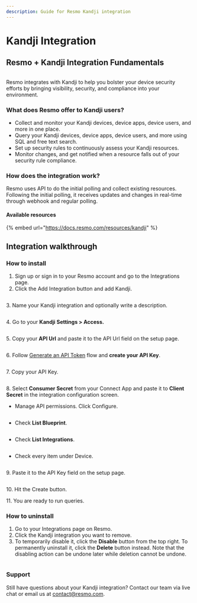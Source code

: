 ```yaml
---
description: Guide for Resmo Kandji integration
---
```


# Kandji Integration

## Resmo + Kandji Integration Fundamentals

<figure><img src="../.gitbook/assets/kandji_logo_horiz_dark.png" alt=""><figcaption></figcaption></figure>

Resmo integrates with Kandji to help you bolster your device security efforts by bringing visibility, security, and compliance into your environment.

### What does Resmo offer to Kandji users?

* Collect and monitor your Kandji devices, device apps, device users, and more in one place.
* Query your Kandji devices, device apps, device users, and more using SQL and free text search.
* Set up security rules to continuously assess your Kandji resources.
* Monitor changes, and get notified when a resource falls out of your security rule compliance.

### How does the integration work?

Resmo uses API to do the initial polling and collect existing resources. Following the initial polling, it receives updates and changes in real-time through webhook and regular polling.

#### Available resources

{% embed url="https://docs.resmo.com/resources/kandji" %}

## Integration walkthrough

### How to install

1. Sign up or sign in to your Resmo account and go to the Integrations page.
2. Click the Add Integration button and add Kandji.

<figure><img src="../.gitbook/assets/add-kandji.png" alt=""><figcaption></figcaption></figure>

3\. Name your Kandji integration and optionally write a description.

<figure><img src="../.gitbook/assets/name-integration (1).png" alt=""><figcaption></figcaption></figure>

4\. Go to your **Kandji Settings > Access.**

<figure><img src="../.gitbook/assets/settings-access.png" alt=""><figcaption></figcaption></figure>

5\. Copy your **API Url** and paste it to the API Url field on the setup page.

<figure><img src="../.gitbook/assets/kandji-api-token.png" alt=""><figcaption></figcaption></figure>

6\. Follow [Generate an API Token](https://support.kandji.io/support/solutions/articles/72000560412-kandji-api) flow and **create your API Key**.&#x20;

<figure><img src="../.gitbook/assets/add-token.png" alt=""><figcaption></figcaption></figure>

7\. Copy your API Key.

<figure><img src="../.gitbook/assets/copy-kandji-api-token.jpg" alt=""><figcaption></figcaption></figure>

8\. Select **Consumer Secret** from your Connect App and paste it to **Client Secret** in the integration configuration screen.

* Manage API permissions. Click Configure.

<figure><img src="../.gitbook/assets/manage-api-permissions.jpg" alt=""><figcaption></figcaption></figure>

* Check **List Blueprint**.

<figure><img src="../.gitbook/assets/list-blueprints-check.png" alt=""><figcaption></figcaption></figure>

* Check **List Integrations**.

<figure><img src="../.gitbook/assets/automated-device-enrollment.jpg" alt=""><figcaption></figcaption></figure>

* Check every item under Device.

<figure><img src="../.gitbook/assets/device.jpg" alt=""><figcaption></figcaption></figure>

9\. Paste it to the API Key field on the setup page.

<figure><img src="../.gitbook/assets/configuration-fields (1).png" alt=""><figcaption></figcaption></figure>

10\. Hit the Create button.

11\. You are ready to run queries.

### How to uninstall

1. Go to your Integrations page on Resmo.
2. Click the Kandji integration you want to remove.
3. To temporarily disable it, click the **Disable** button from the top right. To permanently uninstall it, click the **Delete** button instead. Note that the disabling action can be undone later while deletion cannot be undone.

<figure><img src="../.gitbook/assets/kandji-disable.jpg" alt=""><figcaption></figcaption></figure>

### Support

Still have questions about your Kandji integration? Contact our team via live chat or email us at contact@resmo.com.&#x20;
